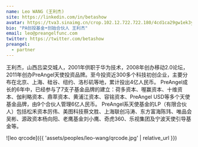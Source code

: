 ```yaml
---
name: Leo WANG (王利杰)
site: https://linkedin.com/in/betashow
avatar: https://tva3.sinaimg.cn/crop.102.12.722.722.180/4cd1ca29gw1ek3yz6rg30j20oo0xg421.jpg
bio: "PA创投基金•创始合伙人 王利杰"
email: leo@preangelfunc.com
twitter: https://twitter.com/betashow
preangel:
  - partner
---
```


王利杰，山西吕梁交城人，2001年供职于华为技术，2008年创办移动2.0论坛，2011年创办PreAngel天使投资品牌。至今投资近300多个科技初创企业，主要分布在北京、上海、硅谷、纽约、洛杉矶等地，累计投出4亿人民币。 PreAngel成长的6年中，已经参与了7支子基金品牌的建立：荷多资本、喔赢资本、十维资本、伽利略资本、鼎萃资本、黄浦江资本、容铭资本、PreAngel USD等多个天使基金品牌，由9个合伙人管理6亿人民币。 PreAngel系天使基金的LP（有限合伙人）包括松禾资本厉伟、美图科技蔡文胜、上海联创冯涛、东方富海陈玮、唯品会吴彬、源政资本杨向阳、老鹰基金刘小鹰、奇虎360、乐视集团及宁波天使引导基金等。

![leo qrcode]({{ 'assets/peoples/leo-wang/qrcode.jpg' | relative_url }})
